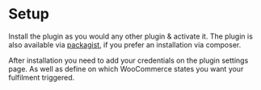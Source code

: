 # Setup

Install the plugin as you would any other plugin & activate it. The plugin is also available via [packagist](https://packagist.org/packages/towa/gbw-woocommerce-plugin), if you prefer an installation via composer.

After installation you need to add your credentials on the plugin settings page. As well as define on which WooCommerce states you want your fulfilment triggered. 